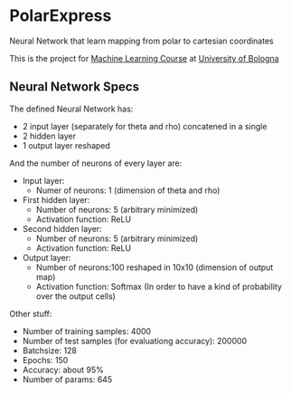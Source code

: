 # PolarExpress

Neural Network that learn mapping from polar to cartesian coordinates 

This is the project for [Machine Learning Course](https://www.unibo.it/en/teaching/course-unit-catalogue/course-unit/2022/412731) at [University of Bologna](https://www.unibo.it/en/homepage)

## Neural Network Specs

The defined Neural Network has:

*   2 input layer (separately for theta and rho) concatened in a single
*   2 hidden layer
*   1 output layer reshaped

And the number of neurons of every layer are:

*   Input layer: 
    - Numer of neurons: 1 (dimension of theta and rho)
*   First hidden layer: 
    - Number of neurons: 5 (arbitrary minimized)
    - Activation function: ReLU
*   Second hidden layer: 
    - Number of neurons: 5 (arbitrary minimized)
    - Activation function: ReLU
*   Output layer:  
    - Number of neurons:100 reshaped in 10x10 (dimension of output map)
    - Activation function: Softmax (In order to have a kind of probability over the output cells)

Other stuff:

*   Number of training samples: 4000
*   Number of test samples (for evaluationg accuracy): 200000
*   Batchsize: 128
*   Epochs: 150
*   Accuracy: about 95%
*   Number of params: 645
